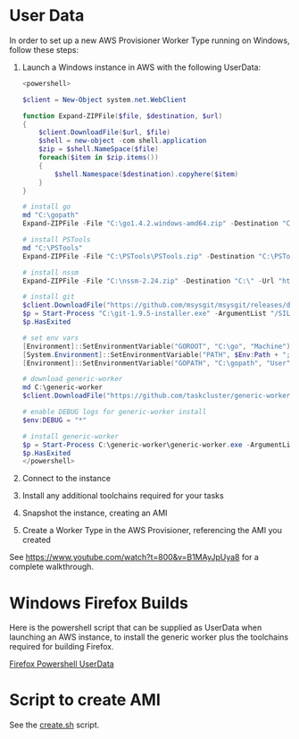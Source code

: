 User Data
=========

In order to set up a new AWS Provisioner Worker Type running on Windows, follow these steps:

1. Launch a Windows instance in AWS with the following UserData:

   ```powershell
   <powershell>
   
   $client = New-Object system.net.WebClient
   
   function Expand-ZIPFile($file, $destination, $url)
   {
       $client.DownloadFile($url, $file)
       $shell = new-object -com shell.application
       $zip = $shell.NameSpace($file)
       foreach($item in $zip.items())
       {
           $shell.Namespace($destination).copyhere($item)
       }
   }
   
   # install go
   md "C:\gopath"
   Expand-ZIPFile -File "C:\go1.4.2.windows-amd64.zip" -Destination "C:\" -Url "https://storage.googleapis.com/golang/go1.4.2.windows-amd64.zip"
   
   # install PSTools
   md "C:\PSTools"
   Expand-ZIPFile -File "C:\PSTools\PSTools.zip" -Destination "C:\PSTools" -Url "https://download.sysinternals.com/files/PSTools.zip"
   
   # install nssm
   Expand-ZIPFile -File "C:\nssm-2.24.zip" -Destination "C:\" -Url "http://www.nssm.cc/release/nssm-2.24.zip"
   
   # install git
   $client.DownloadFile("https://github.com/msysgit/msysgit/releases/download/Git-1.9.5-preview20150319/Git-1.9.5-preview20150319.exe", "C:\git-1.9.5-installer.exe")
   $p = Start-Process "C:\git-1.9.5-installer.exe" -ArgumentList "/SILENT" -Wait -PassThru
   $p.HasExited
   
   # set env vars
   [Environment]::SetEnvironmentVariable("GOROOT", "C:\go", "Machine")
   [System.Environment]::SetEnvironmentVariable("PATH", $Env:Path + ";C:\go\bin;C:\Program Files (x86)\Git\cmd", "Machine")
   [Environment]::SetEnvironmentVariable("GOPATH", "C:\gopath", "User")
   
   # download generic-worker
   md C:\generic-worker
   $client.DownloadFile("https://github.com/taskcluster/generic-worker/releases/download/v1.0.11/generic-worker-windows-amd64.exe", "C:\generic-worker\generic-worker.exe")
   
   # enable DEBUG logs for generic-worker install
   $env:DEBUG = "*"
   
   # install generic-worker
   $p = Start-Process C:\generic-worker\generic-worker.exe -ArgumentList "install --config C:\\generic-worker\\generic-worker.config" -wait -NoNewWindow -PassThru -RedirectStandardOutput C:\generic-worker\install.log -RedirectStandardError C:\generic-worker\install.err
   $p.HasExited
   </powershell>
   ```
2. Connect to the instance
3. Install any additional toolchains required for your tasks
4. Snapshot the instance, creating an AMI
5. Create a Worker Type in the AWS Provisioner, referencing the AMI you created

See https://www.youtube.com/watch?t=800&v=B1MAyJpUya8 for a complete walkthrough.

Windows Firefox Builds
======================

Here is the powershell script that can be supplied as UserData when launching
an AWS instance, to install the generic worker plus the toolchains required for
building Firefox.

[Firefox Powershell UserData](firefox.userdata)

Script to create AMI
====================

See the [create.sh](create.sh) script.
